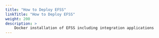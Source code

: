 ```yaml
---
title: "How to Deploy EFSS"
linkTitle: "How to Deploy EFSS"
weight: 200
description: >
    Docker installation of EFSS including integration applications
---
```



